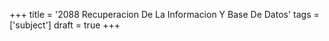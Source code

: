 +++
title = '2088 Recuperacion De La Informacion Y Base De Datos'
tags = ['subject']
draft = true
+++
